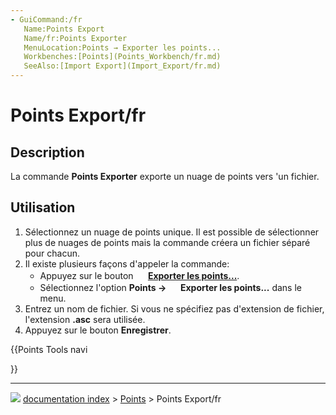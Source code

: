 ```yaml
---
- GuiCommand:/fr
   Name:Points Export
   Name/fr:Points Exporter
   MenuLocation:Points → Exporter les points...
   Workbenches:[Points](Points_Workbench/fr.md)
   SeeAlso:[Import Export](Import_Export/fr.md)
---
```


# Points Export/fr

## Description

La commande **Points Exporter** exporte un nuage de points vers \'un fichier.



## Utilisation

1.  Sélectionnez un nuage de points unique. Il est possible de sélectionner plus de nuages de points mais la commande créera un fichier séparé pour chacun.
2.  Il existe plusieurs façons d\'appeler la commande:
    -   Appuyez sur le bouton **<img src="images/Points_Export.svg" width=16px> [Exporter les points...](Points_Export/fr.md)**.
    -   Sélectionnez l\'option **Points → <img src="images/Points_Export.svg" width=16px> Exporter les points...** dans le menu.
3.  Entrez un nom de fichier. Si vous ne spécifiez pas d\'extension de fichier, l\'extension **.asc** sera utilisée.
4.  Appuyez sur le bouton **Enregistrer**.





{{Points Tools navi

}}



---
![](images/Button_right.svg) [documentation index](../README.md) > [Points](Points_Workbench.md) > Points Export/fr
